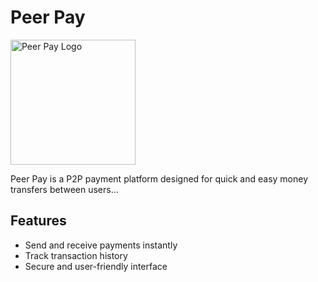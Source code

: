 # Peer Pay

<a href="https://ibb.co/J3cf3mR">
    <img src="https://i.ibb.co/wcd9cBN/DALL-E-2024-10-17-22-15-23-A-sleek-and-minimalist-logo-for-a-P2-P-payment-platform-called-Peer-Pay-T.webp" alt="Peer Pay Logo" width="200" height="auto" style="max-width: 100%;">
</a>

Peer Pay is a P2P payment platform designed for quick and easy money transfers between users...

## Features
- Send and receive payments instantly
- Track transaction history
- Secure and user-friendly interface
